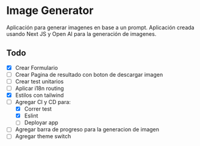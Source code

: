 # Image Generator

Aplicación para generar imagenes en base a un prompt. Aplicación creada usando Next JS y Open AI para la generación de imagenes.

## Todo

- [x] Crear Formulario
- [ ] Crear Pagina de resultado con boton de descargar imagen
- [ ] Crear test unitarios
- [ ] Aplicar i18n routing
- [x] Estilos con tailwind
- [ ] Agregar CI y CD para:
    - [x] Correr test
    - [x] Eslint
    - [ ] Deployar app
- [ ] Agregar barra de progreso para la generacion de imagen
- [ ] Agregar theme switch 